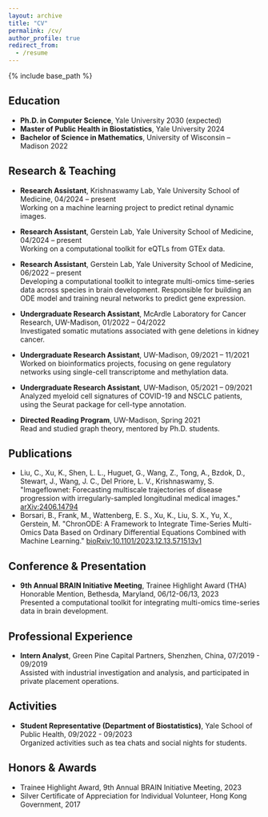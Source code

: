 ```yaml
---
layout: archive
title: "CV"
permalink: /cv/
author_profile: true
redirect_from:
  - /resume
---
```


{% include base_path %}

## Education
- **Ph.D. in Computer Science**, Yale University 2030 (expected)
- **Master of Public Health in Biostatistics**, Yale University 2024
- **Bachelor of Science in Mathematics**, University of Wisconsin – Madison 2022

## Research & Teaching
- **Research Assistant**, Krishnaswamy Lab, Yale University School of Medicine, 04/2024 – present  
  Working on a machine learning project to predict retinal dynamic images.

- **Research Assistant**, Gerstein Lab, Yale University School of Medicine, 04/2024 – present  
  Working on a computational toolkit for eQTLs from GTEx data. 

- **Research Assistant**, Gerstein Lab, Yale University School of Medicine, 06/2022 – present  
  Developing a computational toolkit to integrate multi-omics time-series data across species in brain development. Responsible for building an ODE model and training neural networks to predict gene expression.

- **Undergraduate Research Assistant**, McArdle Laboratory for Cancer Research, UW-Madison, 01/2022 – 04/2022  
  Investigated somatic mutations associated with gene deletions in kidney cancer.

- **Undergraduate Research Assistant**, UW-Madison, 09/2021 – 11/2021  
  Worked on bioinformatics projects, focusing on gene regulatory networks using single-cell transcriptome and methylation data.

- **Undergraduate Research Assistant**, UW-Madison, 05/2021 – 09/2021  
  Analyzed myeloid cell signatures of COVID-19 and NSCLC patients, using the Seurat package for cell-type annotation.

- **Directed Reading Program**, UW-Madison, Spring 2021  
  Read and studied graph theory, mentored by Ph.D. students.

## Publications
<ul>
  <li>
    Liu, C., Xu, K., Shen, L. L., Huguet, G., Wang, Z., Tong, A., Bzdok, D., Stewart, J., Wang, J. C., Del Priore, L. V., Krishnaswamy, S. "Imageflownet: Forecasting multiscale trajectories of disease progression with irregularly-sampled longitudinal medical images." 
    <a href="https://arxiv.org/abs/2406.14794" target="_blank">arXiv:2406.14794</a>
  </li>
  <li>
    Borsari, B., Frank, M., Wattenberg, E. S., Xu, K., Liu, S. X., Yu, X., Gerstein, M. "ChronODE: A Framework to Integrate Time-Series Multi-Omics Data Based on Ordinary Differential Equations Combined with Machine Learning." 
    <a href="https://www.biorxiv.org/content/10.1101/2023.12.13.571513v1.abstract" target="_blank">bioRxiv:10.1101/2023.12.13.571513v1</a>
  </li>
</ul>

## Conference & Presentation
- **9th Annual BRAIN Initiative Meeting**, Trainee Highlight Award (THA) Honorable Mention, Bethesda, Maryland, 06/12-06/13, 2023  
  Presented a computational toolkit for integrating multi-omics time-series data in brain development.

## Professional Experience
- **Intern Analyst**, Green Pine Capital Partners, Shenzhen, China, 07/2019 - 09/2019  
  Assisted with industrial investigation and analysis, and participated in private placement operations.

## Activities
- **Student Representative (Department of Biostatistics)**, Yale School of Public Health, 09/2022 - 09/2023  
  Organized activities such as tea chats and social nights for students.


## Honors & Awards
- Trainee Highlight Award, 9th Annual BRAIN Initiative Meeting, 2023  
- Silver Certificate of Appreciation for Individual Volunteer, Hong Kong Government, 2017  

